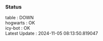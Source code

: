 ### Status


table : DOWN  
hogwarts : OK  
icy-bot : OK  
Latest Update : 2024-11-05 08:13:50.819047
